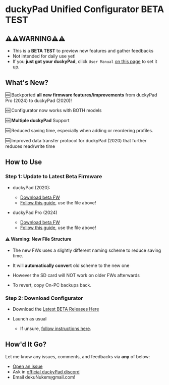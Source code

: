 # duckyPad Unified Configurator **BETA TEST**

## ⚠️⚠️WARNING⚠️⚠️

* This is a **BETA TEST** to preview new features and gather feedbacks
* Not intended for daily use yet!
* If you **just got your duckyPad**, click `User Manual` [on this page](https://duckypad.com) to set it up.

## What's New?

🆕 Backported **all new firmware features/improvements** from duckyPad Pro (2024) to duckyPad (2020)!

🆕 Configurator now works with BOTH models

🆕 **Multiple duckyPad** Support

🆕 Reduced saving time, especially when adding or reordering profiles.

🆕 Improved data transfer protocol for duckyPad (2020) that further reduces read/write time

## How to Use

### Step 1: Update to **Latest Beta Firmware**

* duckyPad (2020):
	* [Download beta FW](https://github.com/duckyPad/duckyPad-Configurator/raw/refs/heads/master/resources/duckypad_v2.0.0.dfu)
	* [Follow this guide](https://github.com/dekuNukem/duckyPad/blob/master/firmware_updates_and_version_history.md), use the file above!

* duckyPad Pro (2024)
	* [Download beta FW](https://github.com/duckyPad/duckyPad-Configurator/raw/refs/heads/master/resources/DPP_FW_2.0.0_94d284c5.bin)
	* [Follow this guide](https://dekunukem.github.io/duckyPad-Pro/doc/fw_update.html), use the file above!

#### ⚠️ Warning: New File Structure

* The new FWs uses a slightly different naming scheme to reduce saving time.

* It will **automatically convert** old scheme to the new one

* However the SD card will NOT work on older FWs afterwards

* To revert, copy On-PC backups back.

### Step 2: Download Configurator

* Download the [Latest BETA Releases Here](https://github.com/duckyPad/duckyPad-Configurator/releases/latest)

* Launch as usual

	* If unsure, [follow instructions here](https://dekunukem.github.io/duckyPad-Pro/doc/getting_started.html).

## How'd It Go?

Let me know any issues, comments, and feedbacks via **any** of below:

* [Open an issue](https://github.com/duckyPad/duckyPad-Configurator/issues)
* Ask in [official duckyPad discord](https://discord.gg/4sJCBx5)
* Email dekuNukem`@`gmail.com!